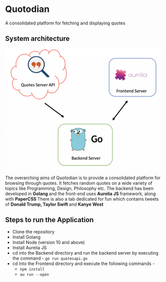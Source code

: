 # Quotodian
A consolidated platform for fetching and displaying quotes

## System architecture
![architecture image][logo]

[logo]: https://github.com/rupakc/Quotodian/blob/main/frontend/static/quotodian-architecture.png
<p>The overarching aims of Quotodian is to provide a consolidated platform for browsing through quotes.
                    It fetches random quotes on a wide variety of topics like Programming, Design, Philosophy etc.
                    The backend has been developed in <b> Golang </b> and the front-end uses <b> Aurelia JS </b> framework, along with <b> PaperCSS </b>
                    There is also a tab dedicated for fun which contains tweets of <b> Donald Trump, Taylor Swift </b> and <b> Kanye West </b>
                  </p>

## Steps to run the Application

  - Clone the repository
  - Install Golang
  - Install Node (version 10 and above)
  - Install Aurelia JS
  - cd into the Backend directory and run the backend server by executing the command - ``` go run quotesapi.go ```
  - cd into the Frontend directory and execute the following commands - 
      - ``` npm install ```
      - ``` au run --open ```
